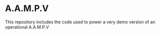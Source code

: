 # A.A.M.P.V
This repository includes the code used to power a very demo version of an operational A.A.M.P.V
